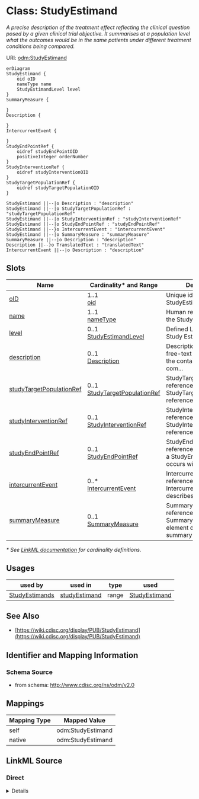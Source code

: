 # Class: StudyEstimand

_A precise description of the treatment effect reflecting the clinical question posed by a given clinical trial objective. It summarises at a population level what the outcomes would be in the same patients under different treatment conditions being compared._




URI: [odm:StudyEstimand](http://www.cdisc.org/ns/odm/v2.0/StudyEstimand)


```mermaid
erDiagram
StudyEstimand {
    oid oID  
    nameType name  
    StudyEstimandLevel level  
}
SummaryMeasure {

}
Description {

}
IntercurrentEvent {

}
StudyEndPointRef {
    oidref studyEndPointOID  
    positiveInteger orderNumber  
}
StudyInterventionRef {
    oidref studyInterventionOID  
}
StudyTargetPopulationRef {
    oidref studyTargetPopulationOID  
}

StudyEstimand ||--|o Description : "description"
StudyEstimand ||--|o StudyTargetPopulationRef : "studyTargetPopulationRef"
StudyEstimand ||--|o StudyInterventionRef : "studyInterventionRef"
StudyEstimand ||--|o StudyEndPointRef : "studyEndPointRef"
StudyEstimand ||--}o IntercurrentEvent : "intercurrentEvent"
StudyEstimand ||--|o SummaryMeasure : "summaryMeasure"
SummaryMeasure ||--|o Description : "description"
Description ||--}o TranslatedText : "translatedText"
IntercurrentEvent ||--|o Description : "description"

```



<!-- no inheritance hierarchy -->


## Slots

| Name | Cardinality* and Range | Description | Inheritance |
| ---  | --- | --- | --- |
| [oID](oID.md) | 1..1 <br/> [oid](oid.md) | Unique identifier for the StudyEstimand element. | direct |
| [name](name.md) | 1..1 <br/> [nameType](nameType.md) | Human readable name for the Study Estimand. | direct |
| [level](level.md) | 0..1 <br/> [StudyEstimandLevel](StudyEstimandLevel.md) | Defined Level for the Study Estimand | direct |
| [description](description.md) | 0..1 <br/> [Description](Description.md) | Description reference: A free-text description of the containing metadata com... | direct |
| [studyTargetPopulationRef](studyTargetPopulationRef.md) | 0..1 <br/> [StudyTargetPopulationRef](StudyTargetPopulationRef.md) | StudyTargetPopulationRef reference: The StudyTargetPopulationRef references a... | direct |
| [studyInterventionRef](studyInterventionRef.md) | 0..1 <br/> [StudyInterventionRef](StudyInterventionRef.md) | StudyInterventionRef reference: The StudyInterventionRef references an interv... | direct |
| [studyEndPointRef](studyEndPointRef.md) | 0..1 <br/> [StudyEndPointRef](StudyEndPointRef.md) | StudyEndPointRef reference: A reference to a StudyEndPoint as it occurs withi... | direct |
| [intercurrentEvent](intercurrentEvent.md) | 0..* <br/> [IntercurrentEvent](IntercurrentEvent.md) | IntercurrentEvent reference: The IntercurrentEvent element describes an inter... | direct |
| [summaryMeasure](summaryMeasure.md) | 0..1 <br/> [SummaryMeasure](SummaryMeasure.md) | SummaryMeasure reference: The SummaryMeasure element describes a summary meas... | direct |

_* See [LinkML documentation](https://linkml.io/linkml/schemas/slots.html#slot-cardinality) for cardinality definitions._




## Usages

| used by | used in | type | used |
| ---  | --- | --- | --- |
| [StudyEstimands](StudyEstimands.md) | [studyEstimand](studyEstimand.md) | range | [StudyEstimand](StudyEstimand.md) |






## See Also

* [https://wiki.cdisc.org/display/PUB/StudyEstimand](https://wiki.cdisc.org/display/PUB/StudyEstimand)

## Identifier and Mapping Information







### Schema Source


* from schema: http://www.cdisc.org/ns/odm/v2.0





## Mappings

| Mapping Type | Mapped Value |
| ---  | ---  |
| self | odm:StudyEstimand |
| native | odm:StudyEstimand |





## LinkML Source

<!-- TODO: investigate https://stackoverflow.com/questions/37606292/how-to-create-tabbed-code-blocks-in-mkdocs-or-sphinx -->

### Direct

<details>
```yaml
name: StudyEstimand
description: A precise description of the treatment effect reflecting the clinical
  question posed by a given clinical trial objective. It summarises at a population
  level what the outcomes would be in the same patients under different treatment
  conditions being compared.
from_schema: http://www.cdisc.org/ns/odm/v2.0
see_also:
- https://wiki.cdisc.org/display/PUB/StudyEstimand
rank: 1000
slots:
- oID
- name
- level
- description
- studyTargetPopulationRef
- studyInterventionRef
- studyEndPointRef
- intercurrentEvent
- summaryMeasure
slot_usage:
  oID:
    name: oID
    description: Unique identifier for the StudyEstimand element.
    comments:
    - 'Required

      range: oid'
    domain_of:
    - Study
    - MetaDataVersion
    - Standard
    - ValueListDef
    - WhereClauseDef
    - StudyEventGroupDef
    - StudyEventDef
    - ItemGroupDef
    - ItemDef
    - CodeList
    - MethodDef
    - ConditionDef
    - CommentDef
    - StudyIndication
    - StudyIntervention
    - StudyObjective
    - StudyEndPoint
    - StudyTargetPopulation
    - StudyEstimand
    - Arm
    - Epoch
    - StudyParameter
    - StudyTiming
    - TransitionTimingConstraint
    - AbsoluteTimingConstraint
    - RelativeTimingConstraint
    - DurationTimingConstraint
    - WorkflowDef
    - Transition
    - Branching
    - Criterion
    - User
    - Organization
    - Location
    - SignatureDef
    - Query
    range: oid
    required: true
  name:
    name: name
    description: Human readable name for the Study Estimand.
    comments:
    - 'Required

      range: name'
    domain_of:
    - Alias
    - MetaDataVersion
    - Standard
    - StudyEventGroupDef
    - StudyEventDef
    - ItemGroupDef
    - Class
    - SubClass
    - SourceItem
    - Resource
    - ItemDef
    - CodeList
    - MethodDef
    - Parameter
    - ReturnValue
    - ConditionDef
    - StudyObjective
    - StudyEndPoint
    - StudyTargetPopulation
    - StudyEstimand
    - Arm
    - Epoch
    - StudyTiming
    - TransitionTimingConstraint
    - AbsoluteTimingConstraint
    - RelativeTimingConstraint
    - DurationTimingConstraint
    - WorkflowDef
    - Transition
    - Branching
    - Criterion
    - Organization
    - Location
    - Query
    range: nameType
    required: true
  level:
    name: level
    description: Defined Level for the Study Estimand
    comments:
    - 'Optional

      enum values: ( Primary | Secondary | Exploratory )'
    domain_of:
    - StudyObjective
    - StudyEndPoint
    - StudyEstimand
    range: StudyEstimandLevel
  description:
    name: description
    domain_of:
    - Study
    - MetaDataVersion
    - ValueListDef
    - StudyEventGroupRef
    - StudyEventGroupDef
    - StudyEventDef
    - ItemGroupDef
    - Origin
    - ItemDef
    - CodeList
    - CodeListItem
    - MethodDef
    - ConditionDef
    - CommentDef
    - Protocol
    - StudyStructure
    - TrialPhase
    - StudyIndication
    - StudyIntervention
    - StudyObjective
    - StudyEndPoint
    - StudyTargetPopulation
    - StudyEstimand
    - IntercurrentEvent
    - SummaryMeasure
    - Arm
    - Epoch
    - TransitionTimingConstraint
    - AbsoluteTimingConstraint
    - RelativeTimingConstraint
    - DurationTimingConstraint
    - WorkflowDef
    - Criterion
    - Organization
    - Location
    - ODMFileMetadata
    range: Description
    maximum_cardinality: 1
  studyTargetPopulationRef:
    name: studyTargetPopulationRef
    domain_of:
    - StudyEstimand
    range: StudyTargetPopulationRef
    maximum_cardinality: 1
  studyInterventionRef:
    name: studyInterventionRef
    domain_of:
    - StudyEstimand
    range: StudyInterventionRef
    maximum_cardinality: 1
  studyEndPointRef:
    name: studyEndPointRef
    domain_of:
    - StudyObjective
    - StudyEstimand
    range: StudyEndPointRef
    maximum_cardinality: 1
  intercurrentEvent:
    name: intercurrentEvent
    multivalued: true
    domain_of:
    - StudyEstimand
    range: IntercurrentEvent
    inlined: true
    inlined_as_list: true
  summaryMeasure:
    name: summaryMeasure
    domain_of:
    - StudyEstimand
    range: SummaryMeasure
    maximum_cardinality: 1
class_uri: odm:StudyEstimand

```
</details>

### Induced

<details>
```yaml
name: StudyEstimand
description: A precise description of the treatment effect reflecting the clinical
  question posed by a given clinical trial objective. It summarises at a population
  level what the outcomes would be in the same patients under different treatment
  conditions being compared.
from_schema: http://www.cdisc.org/ns/odm/v2.0
see_also:
- https://wiki.cdisc.org/display/PUB/StudyEstimand
rank: 1000
slot_usage:
  oID:
    name: oID
    description: Unique identifier for the StudyEstimand element.
    comments:
    - 'Required

      range: oid'
    domain_of:
    - Study
    - MetaDataVersion
    - Standard
    - ValueListDef
    - WhereClauseDef
    - StudyEventGroupDef
    - StudyEventDef
    - ItemGroupDef
    - ItemDef
    - CodeList
    - MethodDef
    - ConditionDef
    - CommentDef
    - StudyIndication
    - StudyIntervention
    - StudyObjective
    - StudyEndPoint
    - StudyTargetPopulation
    - StudyEstimand
    - Arm
    - Epoch
    - StudyParameter
    - StudyTiming
    - TransitionTimingConstraint
    - AbsoluteTimingConstraint
    - RelativeTimingConstraint
    - DurationTimingConstraint
    - WorkflowDef
    - Transition
    - Branching
    - Criterion
    - User
    - Organization
    - Location
    - SignatureDef
    - Query
    range: oid
    required: true
  name:
    name: name
    description: Human readable name for the Study Estimand.
    comments:
    - 'Required

      range: name'
    domain_of:
    - Alias
    - MetaDataVersion
    - Standard
    - StudyEventGroupDef
    - StudyEventDef
    - ItemGroupDef
    - Class
    - SubClass
    - SourceItem
    - Resource
    - ItemDef
    - CodeList
    - MethodDef
    - Parameter
    - ReturnValue
    - ConditionDef
    - StudyObjective
    - StudyEndPoint
    - StudyTargetPopulation
    - StudyEstimand
    - Arm
    - Epoch
    - StudyTiming
    - TransitionTimingConstraint
    - AbsoluteTimingConstraint
    - RelativeTimingConstraint
    - DurationTimingConstraint
    - WorkflowDef
    - Transition
    - Branching
    - Criterion
    - Organization
    - Location
    - Query
    range: nameType
    required: true
  level:
    name: level
    description: Defined Level for the Study Estimand
    comments:
    - 'Optional

      enum values: ( Primary | Secondary | Exploratory )'
    domain_of:
    - StudyObjective
    - StudyEndPoint
    - StudyEstimand
    range: StudyEstimandLevel
  description:
    name: description
    domain_of:
    - Study
    - MetaDataVersion
    - ValueListDef
    - StudyEventGroupRef
    - StudyEventGroupDef
    - StudyEventDef
    - ItemGroupDef
    - Origin
    - ItemDef
    - CodeList
    - CodeListItem
    - MethodDef
    - ConditionDef
    - CommentDef
    - Protocol
    - StudyStructure
    - TrialPhase
    - StudyIndication
    - StudyIntervention
    - StudyObjective
    - StudyEndPoint
    - StudyTargetPopulation
    - StudyEstimand
    - IntercurrentEvent
    - SummaryMeasure
    - Arm
    - Epoch
    - TransitionTimingConstraint
    - AbsoluteTimingConstraint
    - RelativeTimingConstraint
    - DurationTimingConstraint
    - WorkflowDef
    - Criterion
    - Organization
    - Location
    - ODMFileMetadata
    range: Description
    maximum_cardinality: 1
  studyTargetPopulationRef:
    name: studyTargetPopulationRef
    domain_of:
    - StudyEstimand
    range: StudyTargetPopulationRef
    maximum_cardinality: 1
  studyInterventionRef:
    name: studyInterventionRef
    domain_of:
    - StudyEstimand
    range: StudyInterventionRef
    maximum_cardinality: 1
  studyEndPointRef:
    name: studyEndPointRef
    domain_of:
    - StudyObjective
    - StudyEstimand
    range: StudyEndPointRef
    maximum_cardinality: 1
  intercurrentEvent:
    name: intercurrentEvent
    multivalued: true
    domain_of:
    - StudyEstimand
    range: IntercurrentEvent
    inlined: true
    inlined_as_list: true
  summaryMeasure:
    name: summaryMeasure
    domain_of:
    - StudyEstimand
    range: SummaryMeasure
    maximum_cardinality: 1
attributes:
  oID:
    name: oID
    description: Unique identifier for the StudyEstimand element.
    comments:
    - 'Required

      range: oid'
    from_schema: http://www.cdisc.org/ns/odm/v2.0
    rank: 1000
    identifier: true
    alias: oID
    owner: StudyEstimand
    domain_of:
    - Study
    - MetaDataVersion
    - Standard
    - ValueListDef
    - WhereClauseDef
    - StudyEventGroupDef
    - StudyEventDef
    - ItemGroupDef
    - ItemDef
    - CodeList
    - MethodDef
    - ConditionDef
    - CommentDef
    - StudyIndication
    - StudyIntervention
    - StudyObjective
    - StudyEndPoint
    - StudyTargetPopulation
    - StudyEstimand
    - Arm
    - Epoch
    - StudyParameter
    - StudyTiming
    - TransitionTimingConstraint
    - AbsoluteTimingConstraint
    - RelativeTimingConstraint
    - DurationTimingConstraint
    - WorkflowDef
    - Transition
    - Branching
    - Criterion
    - User
    - Organization
    - Location
    - SignatureDef
    - Query
    range: oid
    required: true
  name:
    name: name
    description: Human readable name for the Study Estimand.
    comments:
    - 'Required

      range: name'
    from_schema: http://www.cdisc.org/ns/odm/v2.0
    rank: 1000
    alias: name
    owner: StudyEstimand
    domain_of:
    - Alias
    - MetaDataVersion
    - Standard
    - StudyEventGroupDef
    - StudyEventDef
    - ItemGroupDef
    - Class
    - SubClass
    - SourceItem
    - Resource
    - ItemDef
    - CodeList
    - MethodDef
    - Parameter
    - ReturnValue
    - ConditionDef
    - StudyObjective
    - StudyEndPoint
    - StudyTargetPopulation
    - StudyEstimand
    - Arm
    - Epoch
    - StudyTiming
    - TransitionTimingConstraint
    - AbsoluteTimingConstraint
    - RelativeTimingConstraint
    - DurationTimingConstraint
    - WorkflowDef
    - Transition
    - Branching
    - Criterion
    - Organization
    - Location
    - Query
    range: nameType
    required: true
  level:
    name: level
    description: Defined Level for the Study Estimand
    comments:
    - 'Optional

      enum values: ( Primary | Secondary | Exploratory )'
    from_schema: http://www.cdisc.org/ns/odm/v2.0
    rank: 1000
    alias: level
    owner: StudyEstimand
    domain_of:
    - StudyObjective
    - StudyEndPoint
    - StudyEstimand
    range: StudyEstimandLevel
  description:
    name: description
    description: 'Description reference: A free-text description of the containing
      metadata component, unless restricted by Business Rules.'
    from_schema: http://www.cdisc.org/ns/odm/v2.0
    rank: 1000
    identifier: false
    alias: description
    owner: StudyEstimand
    domain_of:
    - Study
    - MetaDataVersion
    - ValueListDef
    - StudyEventGroupRef
    - StudyEventGroupDef
    - StudyEventDef
    - ItemGroupDef
    - Origin
    - ItemDef
    - CodeList
    - CodeListItem
    - MethodDef
    - ConditionDef
    - CommentDef
    - Protocol
    - StudyStructure
    - TrialPhase
    - StudyIndication
    - StudyIntervention
    - StudyObjective
    - StudyEndPoint
    - StudyTargetPopulation
    - StudyEstimand
    - IntercurrentEvent
    - SummaryMeasure
    - Arm
    - Epoch
    - TransitionTimingConstraint
    - AbsoluteTimingConstraint
    - RelativeTimingConstraint
    - DurationTimingConstraint
    - WorkflowDef
    - Criterion
    - Organization
    - Location
    - ODMFileMetadata
    range: Description
    maximum_cardinality: 1
  studyTargetPopulationRef:
    name: studyTargetPopulationRef
    description: 'StudyTargetPopulationRef reference: The StudyTargetPopulationRef
      references a StudyTargetPopulation to which the estimand applies.'
    from_schema: http://www.cdisc.org/ns/odm/v2.0
    rank: 1000
    identifier: false
    alias: studyTargetPopulationRef
    owner: StudyEstimand
    domain_of:
    - StudyEstimand
    range: StudyTargetPopulationRef
    maximum_cardinality: 1
  studyInterventionRef:
    name: studyInterventionRef
    description: 'StudyInterventionRef reference: The StudyInterventionRef references
      an intervention that is taken as the treatment for the estimand.'
    from_schema: http://www.cdisc.org/ns/odm/v2.0
    rank: 1000
    identifier: false
    alias: studyInterventionRef
    owner: StudyEstimand
    domain_of:
    - StudyEstimand
    range: StudyInterventionRef
    maximum_cardinality: 1
  studyEndPointRef:
    name: studyEndPointRef
    description: 'StudyEndPointRef reference: A reference to a StudyEndPoint as it
      occurs within a specific StudyObjective.'
    from_schema: http://www.cdisc.org/ns/odm/v2.0
    rank: 1000
    identifier: false
    alias: studyEndPointRef
    owner: StudyEstimand
    domain_of:
    - StudyObjective
    - StudyEstimand
    range: StudyEndPointRef
    maximum_cardinality: 1
  intercurrentEvent:
    name: intercurrentEvent
    description: 'IntercurrentEvent reference: The IntercurrentEvent element describes
      an intercurrent event for an estimand (e.g., treatment discontinuation).'
    from_schema: http://www.cdisc.org/ns/odm/v2.0
    rank: 1000
    multivalued: true
    identifier: false
    alias: intercurrentEvent
    owner: StudyEstimand
    domain_of:
    - StudyEstimand
    range: IntercurrentEvent
    inlined: true
    inlined_as_list: true
  summaryMeasure:
    name: summaryMeasure
    description: 'SummaryMeasure reference: The SummaryMeasure element describes a
      summary measure for an estimand (e.g., proportion of patients with an improvement).'
    from_schema: http://www.cdisc.org/ns/odm/v2.0
    rank: 1000
    identifier: false
    alias: summaryMeasure
    owner: StudyEstimand
    domain_of:
    - StudyEstimand
    range: SummaryMeasure
    maximum_cardinality: 1
class_uri: odm:StudyEstimand

```
</details>
